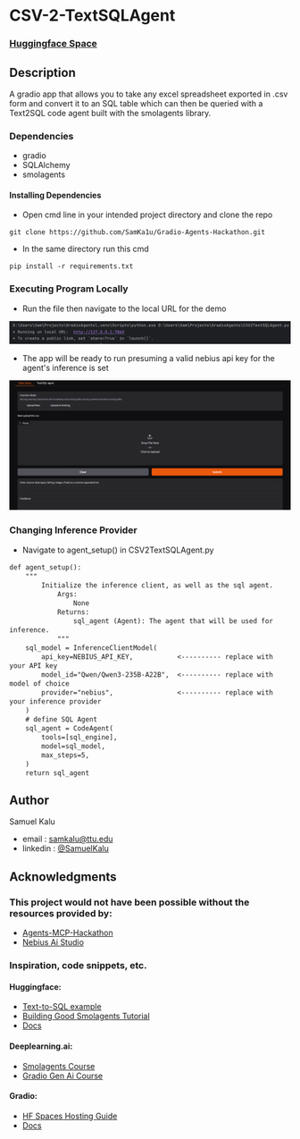 # CSV-2-TextSQLAgent
### [Huggingface Space](https://huggingface.co/spaces/Agents-MCP-Hackathon/CSV-2-SQLAgent)
## Description

A gradio app that allows you to take any excel spreadsheet exported in .csv form and convert it to an SQL table which can then be queried with a Text2SQL code agent built with the smolagents library. 

### Dependencies

* gradio
* SQLAlchemy
* smolagents
  
#### Installing Dependencies
*  Open cmd line in your intended project directory and clone the repo
```
git clone https://github.com/SamKa1u/Gradio-Agents-Hackathon.git
```
*  In the same directory run this cmd
```
pip install -r requirements.txt
```
### Executing Program Locally

*  Run the file then navigate to the local URL for the demo
  <img src="images/URL.PNG"/>

*  The app will be ready to run presuming a valid nebius api key for the agent's inference is set
  <img src="images/App.PNG"/>
  
### Changing Inference Provider
*  Navigate to agent_setup() in CSV2TextSQLAgent.py
```
def agent_setup():
    """
        Initialize the inference client, as well as the sql agent.
            Args:
                None
            Returns:
                sql_agent (Agent): The agent that will be used for inference.
            """
    sql_model = InferenceClientModel(
        api_key=NEBIUS_API_KEY,           <---------- replace with your API key
        model_id="Qwen/Qwen3-235B-A22B",  <---------- replace with model of choice
        provider="nebius",                <---------- replace with your inference provider
    )
    # define SQL Agent
    sql_agent = CodeAgent(
        tools=[sql_engine],
        model=sql_model,
        max_steps=5,
    )
    return sql_agent
```

## Author

Samuel Kalu
  
* email : [samkalu@ttu.edu](mailto:samkalu@ttu.edu)
* linkedin : [@SamuelKalu](https://www.linkedin.com/in/samuel-kalu-74a359342/)


## Acknowledgments
### This project would not have been possible without the resources provided by:
*  [Agents-MCP-Hackathon](https://huggingface.co/Agents-MCP-Hackathon)
*  [Nebius Ai Studio](https://studio.nebius.com/)
### Inspiration, code snippets, etc.
#### Huggingface:
* [Text-to-SQL example](https://huggingface.co/docs/smolagents/en/examples/text_to_sql)
* [Building Good Smolagents Tutorial](https://smolagents.org/docs/building-good-smolagents/)
* [Docs](https://huggingface.co/docs/smolagents/en/index)
#### Deeplearning.ai:
* [Smolagents Course](https://learn.deeplearning.ai/courses/building-code-agents-with-hugging-face-smolagents/lesson/k0boj/build-a-deep-research-agent)
* [Gradio Gen Ai Course](https://learn.deeplearning.ai/courses/huggingface-gradio/lesson/fd97r/introduction)
#### Gradio:
* [HF Spaces Hosting Guide](https://www.gradio.app/guides/sharing-your-app#hosting-on-hf-spaces)
* [Docs](https://www.gradio.app/docs/gradio/radio#demos)


